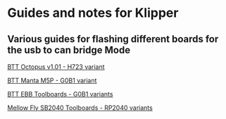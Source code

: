 # Guides and notes for Klipper
## Various guides for flashing different boards for the usb to can bridge Mode

[BTT Octopus v1.01 - H723 variant](OctopusProKatapultCAN.md)

[BTT Manta M5P - G0B1 variant](MantaM5PKataCAN.md)

[BTT EBB Toolboards - G0B1 variants](EBBKataFlash.md)

[Mellow Fly SB2040 Toolboards - RP2040 variants](SB2040KataFlash.md)